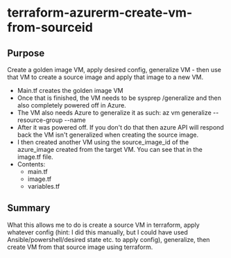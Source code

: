 # terraform-azurerm-create-vm-from-sourceid

## Purpose

Create a golden image VM, apply desired config, generalize VM - then use that VM to create a source image and apply that image to a new VM.

* Main.tf creates the golden image VM
* Once that is finished, the VM needs to be sysprep /generalize and then also completely powered off in Azure.
* The VM also needs Azure to generalize it as such: az vm generalize --resource-group <ResourceGroupName> --name <SourceVirtualMachineName>
* After it was powered off. If you don't do that then azure API will respond back the VM isn't generalized when creating the source image.
* I then created another VM using the source_image_id of the azure_image created from the target VM. You can see that in the image.tf file.
* Contents:
    * main.tf
    * image.tf
    * variables.tf

## Summary

What this allows me to do is create a source VM in terraform, apply whatever config (hint: I did this manually, but I could have used Ansible/powershell/desired state etc. to apply config), generalize, then create VM from that source image using terraform.

